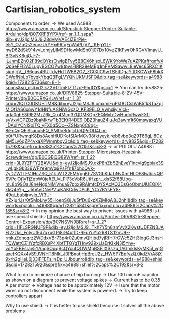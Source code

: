 # Cartisian_robotics_system
Components to order:
  -> We used A4988 : https://www.amazon.co.uk/Stepstick-Stepper-Printer-Suitable-Arduino/dp/B07XRF8YPX/ref=sr_1_1_sspa?dib=eyJ2IjoiMSJ9.28dvMVAE4lZBrPje-e5Y_OZqQs2euyzUrYHp96fqEpWaPLjVY_tKEgYfL-hwD62dSk914vvLqmjyLiM9DHowMdSn01j07Dx10veZ1KFwrOhRGVVImavU_Bf3vNK6gjOJ-7-lLJnmEZnO2F89dQYksOwIgBFvy5B8OX6hisxL6WK9YoWe7uAZPKaffrqnfyXQpSeFFI2A5LupyBGCO7w9tpvsFIRR29eMBg1mFVMSawwL8ieVec65RXC1KsiuVjrjV__tB6qav4BUITdyHdTW6B2O2_ZG0XlC9wTS5ItDgJY.tDKCWxF8bkXCWqfNbLb7byqkYbqQBFgLVYQNUKMJSFQ&dib_tag=se&keywords=a4988&qid=1728215736&sr=8-1-spons&sp_csd=d2lkZ2V0TmFtZT1zcF9hdGY&psc=1
  -> You can try drv8825: https://www.amazon.co.uk/DRV8825-Stepper-Suitable-8-2V-45V-Printer/dp/B0CCRXGKLV/ref=sr_1_3?crid=2IQTC0DKUHTM8&dib=eyJ2IjoiMSJ9.omxmiFuPkf8zCsbViB5fkSTaZqIMiOf1AS6xpwY1dHNfuA8NiWGxzQ_KF39ELQ_VwhdiyiVlck-qrIa0qhE3t9E2MzZ6k_Qx4Mcq3ZQDMKOpZEQMxbDwHudoRwwFXf-syVxvICPZBz9baMkrwTb3EKtR4DE9lOBZ3hauZ4luJq3awm1t60mswaxqVU_DAolYCNISojTQ_yFX0q5Oc--ZSNxp6C8qc-8jEnQqQEiSsauu5EQ_SM0oBdqlcUeQPeOD4Lm-p0tFURwmqK8Ds8AehHUDKofSlArMCv38fktyeyk.reb8vbp3qZ9T66gLI8CzaM5Ly6qZP4vkaXPWnmboy3c&dib_tag=se&keywords=drv8825&qid=1728215793&sprefix=drv8825%2Caps%2C151&sr=8-3
  -> or POLOLU A4988 : https://www.amazon.co.uk/Printer-Stepper-Microsteps-Heatsink-Screwdriver/dp/B0CGBQG89W/ref=sr_1_2?crid=3L9YZFFY2BAVU&dib=eyJ2IjoiMSJ9.dkP8nZb52hEveY1ncvlg9gbiax3S_wLgkGk339WFYe9mVq9PsFfn1i7bhoQVk-7yDZW1TFVJHcZSQ_51kiWT22EMVpgKh7SVGbKdJbNvXmtHLOF8lwlbrvQR6VPclOj1yTjZqbW0jeftEUvLPI73oVbR6UtHzpr__dsS2f68Ubq-mL8b99OaJ8neNgdNiMVhua97pbx9RAlmfcDYSAcKQ3DsGoObmUlUEQiX4kkQ4eYp__J5bAeDNvPVuiKAKCdwDPcK_YCr7BYsEY8-49qi_bubijrvvjq_Vf3U-XZxju4.jsr0f5MpLny55HoepSQjJu5tfDu6xpXZjMIgA8J2nhI&dib_tag=se&keywords=pololu+a4988&qid=1728215841&sprefix=polulu+a4988%2Caps%2C185&sr=8-2
  -> In my opinion the best way to privent issues with a4988 is ti use special shields: https://www.amazon.co.uk/Printer-DRV8825-Stepper-Control-Expansion/dp/B07NSVN9BR/ref=sr_1_2?crid=11FLSRGNUF9P&dib=eyJ2IjoiMSJ9._Tkh7Y5h8zmVvX2KwstUDFZNBJAEI2zzks_FoIyUtEd7qxuGPi8r94uI1D-REuYuYb268TS12nU9--rmkuZohoqrz2WDdxVBr73p4r0Zu0mvQHjbd7yjRfH7rGWc5ZHt3logGJ3hsHTQWattCZ1IYzfcRBXsP4XbtTTQYgTHnv929xLlaErKlkN3j5Yny-vdYbFBEsray5YA5qSOuqBcQYcufQOWMpBSEIlXSszu_1AGmkIsKyMK5l_vqGaxefKQXx4yS9JVNHT8NkLJ0PBnotjHpBreU2z_HW5P7BpfyzQ.0kdZVrA8jX9xrh2gHeL6j33jFFEFsjjnDp_UJbounro&dib_tag=se&keywords=a4988+shield&qid=1728215920&sprefix=a4988+shiel%2Caps%2C192&sr=8-2

  What to do to minimize chance of hip burning:
    -> Use 100 microF capcitor as shown on a diagram to prevent voltage spikes
    -> Current has to be 0.35 A per motor
    -> Voltage has to be approximately 12V
    -> Isure that the motor wires do not disconnect while the system is powered.
    -> Try to keep controllers appart 

  Why to use shield:
    -> It is better to use shield becouse it solves all the above problems


